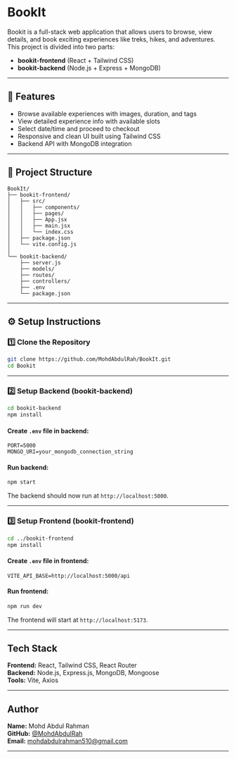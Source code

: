 # BookIt

Bookit is a full-stack web application that allows users to browse, view details, and book exciting experiences like treks, hikes, and adventures.  
This project is divided into two parts:
- **bookit-frontend** (React + Tailwind CSS)
- **bookit-backend** (Node.js + Express + MongoDB)

---

## 🚀 Features

- Browse available experiences with images, duration, and tags  
- View detailed experience info with available slots  
- Select date/time and proceed to checkout  
- Responsive and clean UI built using Tailwind CSS  
- Backend API with MongoDB integration  

---

## 🧩 Project Structure

```
BookIt/
├── bookit-frontend/
│   ├── src/
│   │   ├── components/
│   │   ├── pages/
│   │   ├── App.jsx
│   │   ├── main.jsx
│   │   └── index.css
│   ├── package.json
│   └── vite.config.js
│
└── bookit-backend/
    ├── server.js
    ├── models/
    ├── routes/
    ├── controllers/
    ├── .env
    └── package.json
```

---

## ⚙️ Setup Instructions

### 1️⃣ Clone the Repository
```bash
git clone https://github.com/MohdAbdulRah/BookIt.git
cd Bookit
```

---

### 2️⃣ Setup Backend (bookit-backend)

```bash
cd bookit-backend
npm install
```

#### Create `.env` file in backend:
```
PORT=5000
MONGO_URI=your_mongodb_connection_string
```

#### Run backend:
```bash
npm start
```
The backend should now run at `http://localhost:5000`.

---

### 3️⃣ Setup Frontend (bookit-frontend)

```bash
cd ../bookit-frontend
npm install
```


#### Create `.env` file in frontend:
```
VITE_API_BASE=http://localhost:5000/api
```


#### Run frontend:
```bash
npm run dev
```
The frontend will start at `http://localhost:5173`.

---

##  Tech Stack

**Frontend:** React, Tailwind CSS, React Router  
**Backend:** Node.js, Express.js, MongoDB, Mongoose  
**Tools:** Vite, Axios  

---

##  Author

**Name:** Mohd Abdul Rahman  
**GitHub:** [@MohdAbdulRah](https://github.com/MohdAbdulRah)  
**Email:** mohdabdulrahman510@gmail.com  

---

